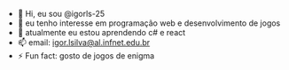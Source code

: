 - 👋 Hi, eu sou @igorls-25
- 👀 eu tenho interesse em programação web e desenvolvimento de jogos
- 🌱 atualmente eu estou aprendendo c# e react
- 📫 email: igor.lsilva@al.infnet.edu.br
- ⚡ Fun fact: gosto de jogos de enigma

<!---
igorls-25/igorls-25 is a ✨ special ✨ repository because its `README.md` (this file) appears on your GitHub profile.
You can click the Preview link to take a look at your changes.
--->
